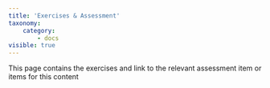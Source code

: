 ```yaml
---
title: 'Exercises & Assessment'
taxonomy:
    category:
        - docs
visible: true
---
```


This page contains the exercises and link to the relevant assessment item or items for this content